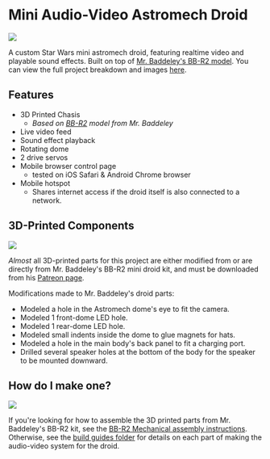 # Mini Audio-Video Astromech Droid

<a href="https://raymond-exe.github.io/images/astromech/closeup-1.jpg" target="_blank">
    <img src="https://raymond-exe.github.io/images/astromech/closeup-1.jpg">
</a>

A custom Star Wars mini astromech droid, featuring realtime video and playable sound effects. Built on top of [Mr. Baddeley's BB-R2 model](https://www.printed-droid.com/kb/bb-r2/). You can view the full project breakdown and images [here](https://raymond-exe.github.io/portfolio#astromech).

## Features
- 3D Printed Chasis
    - *Based on [BB-R2](https://www.printed-droid.com/kb/bb-r2/) model from Mr. Baddeley*
- Live video feed
- Sound effect playback
- Rotating dome
- 2 drive servos
- Mobile browser control page
    - tested on iOS Safari & Android Chrome browser
- Mobile hotspot
    - Shares internet access if the droid itself is also connected to a network.

## 3D-Printed Components

<a href="https://raymond-exe.github.io/images/astromech/printed-parts.png" target="_blank">
    <img src="https://raymond-exe.github.io/images/astromech/printed-parts.png">
</a>

*Almost* all 3D-printed parts for this project are either modified from or are directly from Mr. Baddeley's BB-R2 mini droid kit, and must be downloaded from his [Patreon page](https://www.patreon.com/c/mrbaddeley).

Modifications made to Mr. Baddeley's droid parts:
- Modeled a hole in the Astromech dome's eye to fit the camera.
- Modeled 1 front-dome LED hole.
- Modeled 1 rear-dome LED hole.
- Modeled small indents inside the dome to glue magnets for hats.
- Modeled a hole in the main body's back panel to fit a charging port.
- Drilled several speaker holes at the bottom of the body for the speaker to be mounted downward.

## How do I make one?


<a href="https://raymond-exe.github.io/images/astromech/electronics.jpg" target="_blank">
    <img src="https://raymond-exe.github.io/images/astromech/electronics.jpg">
</a>

If you're looking for how to assemble the 3D printed parts from Mr. Baddeley's BB-R2 kit, see the [BB-R2 Mechanical assembly instructions](https://www.printed-droid.com/wp-content/uploads/2020/09/BB-R2-instructions.pdf). Otherwise, see the [build guides folder](./guides/) for details on each part of making the audio-video system for the droid.
